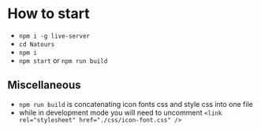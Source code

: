# How to start

- `npm i -g live-server`
- `cd Natours`
- `npm i`
- `npm start` or `npm run build`

## Miscellaneous

- `npm run build` is concatenating icon fonts css and style css into one file
- while in development mode you will need to uncomment `<link rel="stylesheet" href="./css/icon-font.css" />`
